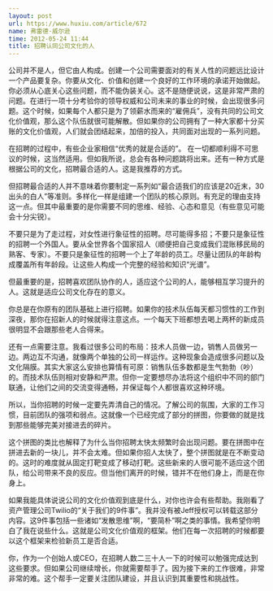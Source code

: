 ```yaml
---
layout: post
url: https://www.huxiu.com/article/672
name: 弗雷德·威尔逊
time: 2012-05-24 11:44
title: 招聘认同公司文化的人
---
```

公司并不是人，但它由人构成。创建一个公司需要面对的有关人性的问题远比设计一个产品要复杂。你要从文化、价值和创建一个良好的工作环境的承诺开始做起。你必须从心底关心这些问题，而不能伪装关心。这不是随便说说，这是非常严肃的问题。在进行一项十分考验你的领导权威和公司未来的事业的时候，会出现很多问题。这个时候，如果每个人都只是为了领薪水而来的“雇佣兵”，没有共同的公司文化价值观，那么这个队伍就很可能解散。但如果你的公司拥有了一种大家都十分买账的文化价值观，人们就会团结起来，加倍的投入，共同面对出现的一系列问题。

在招聘的过程中，有些企业家相信“优秀的就是合适的”。 在一切都顺利得不可思议的时候，这当然适用。但如我所说，总会有各种问题跳将出来。还有一种方式是根据公司的文化，招聘最合适的人。这是我推荐的方式。

但招聘最合适的人并不意味着你要制定一系列如“最合适我们的应该是20近末，30出头的白人”等准则。多样化一样是组建一个团队的核心原则。有充足的理由支持这一点。但其中最重要的是你需要不同的思维、经验、心态和意见（有些意见可能会十分尖锐）。

不要只是为了走过程，对女性进行象征性的招聘。尽可能得多招；不要只是象征性的招聘一个外国人。要从全世界各个国家招人（顺便把自己变成我们混账移民局的熟客、专家）。不要只是象征性的招聘一个上了年龄的员工。尽量让团队的年龄构成覆盖所有年龄段。让这些人构成一个完整的经验和知识“光谱”。

但最重要的是，招聘喜欢团队协作的人，适应这个公司的人，能够相互学习提升的人。这就是适应公司文化存在的意义。

你总是在你原有的团队基础上进行招聘。如果你的技术队伍每天都习惯性的工作到深夜，那你在招新人的时候就得注意这点。一个每天下班都想去喝上两杯的新成员很明显不会跟那些老人合得来。

还有一点需要注意。我看过很多公司的布局：技术人员做一边，销售人员做另一边。两边互不沟通，就像两个单独的公司一样运作。这种现象会造成很多问题以及文化隔膜。其实大家这么安排也算情有可原：销售队伍多数都是生气勃勃（吵）的。而技术队伍则相对安静和严肃。但你一定要想尽办法将这个组织中不同的部门联通，让他们之间的交流变得通畅，并保证每个人都很喜欢这种环境。

所以，当你招聘的时候一定要先弄清自己的情况。了解公司的氛围，大家的工作习惯，目前团队的强项和弱点。这就像一个已经完成了部分的拼图，你要做的就是找到那些能够完美对接进去的碎片。

这个拼图的类比也解释了为什么当你招聘太快太频繁时会出现问题。要在拼图中在拼进去新的一块儿，并不会太难。但如果你招人太快了，整个拼图就是在不断变动的。这时的难度就从固定打靶变成了移动打靶。这些新来的人很可能不适应这个团队，给公司带来不良的反应。但当他们离开的时候，错并不在他们身上，而是在你身上。

如果我能具体说说公司的文化价值观到底是什么，对你也许会有些帮助。我刚看了资产管理公司Twilio的“关于我们的9件事”。我并没有被Jeff授权可以转载这部分内容。这9件事包括一些诸如“发散思维”啊，“要简朴”啊之类的事情。我希望你明白了我在说些什么。这就是公司文化价值观的框架。他们在每一次招聘的时候都要以这个框架来检验新员工是否合适。

你，作为一个创始人或CEO，在招聘人数二三十人一下的时候可以勉强完成达到这些要求。但如果公司继续增长，你就需要帮手了。因为接下来的工作很难，非常非常的难。这个帮手一定要关注团队建设，并且认识到其重要性和挑战性。

